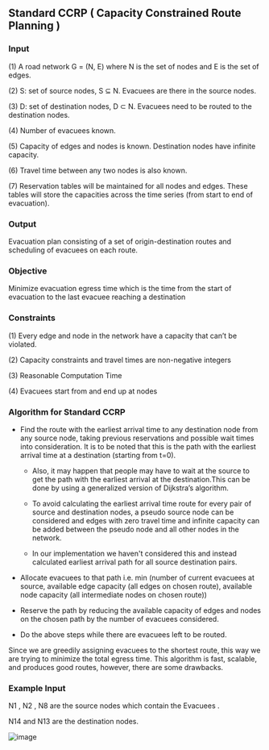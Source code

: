 ## Standard CCRP ( Capacity Constrained Route Planning )

### Input 

(1) A road network G = (N, E) where N is the set of nodes and E is the set of edges.

(2) S: set of source nodes, S ⊆ N. Evacuees are there in the source nodes.

(3) D: set of destination nodes, D ⊂ N. Evacuees need to be routed to the destination nodes.

(4) Number of evacuees known.

(5) Capacity of edges and nodes is known. Destination nodes have infinite capacity.

(6) Travel time between any two nodes is also known.

(7) Reservation tables will be maintained for all nodes and edges. These tables will store the capacities across the time series (from start to end of evacuation).

### Output 

Evacuation plan consisting of a set of origin-destination routes and scheduling of evacuees on each route.

### Objective 

Minimize evacuation egress time which is the time from the start of evacuation to the last evacuee reaching a destination 

### Constraints

(1) Every edge and node in the network have a capacity that can’t be violated.

(2) Capacity constraints and travel times are non-negative integers

(3) Reasonable Computation Time

(4) Evacuees start from and end up at nodes


### Algorithm for Standard CCRP 

  - Find the route with the earliest arrival time to any destination node from any source node, taking previous reservations and possible wait times into consideration. It is to be noted that this is the path with the earliest arrival time at a destination (starting from t=0). 

    - Also, it may happen that people may have to wait at the source to get the path with the earliest arrival at the destination.This can be done by using a generalized version of   Dijkstra’s algorithm. 

    - To avoid calculating the earliest arrival time route for every pair of source and destination nodes, a pseudo source node can be considered and edges with zero travel time and   infinite capacity can be added between the pseudo node and all other nodes in the network. 

    - In our implementation we haven't considered this and instead calculated earliest arrival path for all source destination pairs.

  - Allocate evacuees to that path i.e. min (number of current evacuees at source, available edge capacity (all edges on chosen route), available node capacity (all intermediate     nodes on chosen route))

  - Reserve the path by reducing the available capacity of edges and nodes on the chosen path by the number of evacuees considered.

  - Do the above steps while there are evacuees left to be routed.

   Since we are greedily assigning evacuees to the shortest route, this way we are trying to minimize the total egress time. This algorithm is fast, scalable, and produces good    routes, however, there are some drawbacks.

### Example Input 

N1 , N2 , N8 are the source nodes which contain the Evacuees .

N14 and N13 are the destination nodes.

![image](https://user-images.githubusercontent.com/23136178/137586153-a5324670-6df7-43d7-8f7b-a0ab77f38c31.png)

